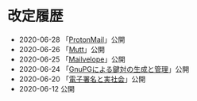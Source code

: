 # 改定履歴

- 2020-06-28 「[ProtonMail](/email/protonmail)」公開
- 2020-06-26 「[Mutt](/email/mutt)」公開
- 2020-06-25 「[Mailvelope](/email/mailvelope)」公開
- 2020-06-24 「[GnuPGによる鍵対の生成と管理](/email/keyManagement)」公開
- 2020-06-20 「[電子署名と実社会](laws/)」公開
- 2020-06-12 公開
